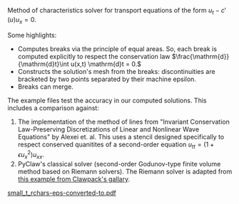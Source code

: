 Method of characteristics solver for transport equations of the form $u_t - c'(u)u_x = 0$.

Some highlights:
- Computes breaks via the principle of equal areas. So, each break is computed explicitly to respect the conservation law $\frac{\mathrm{d}}{\mathrm{d}t}\int u(x,t) \mathrm{d}t = 0.$
- Constructs the solution's mesh from the breaks: discontinuities are bracketed by two points separated by their machine epsilon.
- Breaks can merge.

The example files test the accuracy in our computed solutions. This includes a comparison against:
1. The implementation of the method of lines from "Invariant Conservation Law-Preserving Discretizations of Linear and Nonlinear Wave Equations" by Alexei et. al. This uses a stencil designed specifically to respect conserved quanitites of a second-order equation $u_{tt}=(1+\epsilon u_x^2)u_{xx}.$
2. PyClaw's classical solver (second-order Godunov-type finite volume method based on Riemann solvers). The Riemann solver is adapted from [this example from Clawpack's gallary](https://www.clawpack.org/gallery/pyclaw/gallery/stegoton.html).

[small_t_rchars-eps-converted-to.pdf](https://github.com/user-attachments/files/22690786/small_t_rchars-eps-converted-to.pdf)
